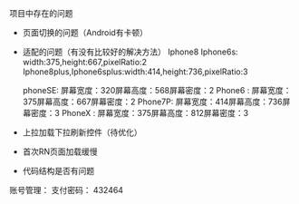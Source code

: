 
项目中存在的问题
- 页面切换的问题（Android有卡顿）
- 适配的问题（有没有比较好的解决方法）
    Iphone8 Iphone6s: width:375,height:667,pixelRatio:2
    Iphone8plus,Iphone6splus:width:414,height:736,pixelRatio:3
    
    phoneSE: 屏幕宽度：320屏幕高度：568屏幕密度：2
    Phone6 : 屏幕宽度：375屏幕高度：667屏幕密度：2
    Phone7P: 屏幕宽度：414屏幕高度：736屏幕密度：3
    PhoneX : 屏幕宽度：375屏幕高度：812屏幕密度：3
    
- 上拉加载下拉刷新控件（待优化）
- 首次RN页面加载缓慢
- 代码结构是否有问题


账号管理：
支付密码： 432464


